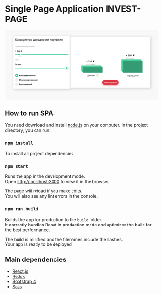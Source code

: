 # Single Page Application INVEST-PAGE

<p align="center">
  <img src="logo.png" width = "500px" heigth = "700px" />
</p>

## How to run SPA: 

You need download and install [node.js](https://nodejs.org/en/) on your computer.
In the project directory, you can run:
    
### `npm install`

To install all project dependencies

### `npm start`

Runs the app in the development mode.<br>
Open [http://localhost:3000](http://localhost:3000) to view it in the browser.

The page will reload if you make edits.<br>
You will also see any lint errors in the console.

### `npm run build`

Builds the app for production to the `build` folder.<br>
It correctly bundles React in production mode and optimizes the build for the best performance.

The build is minified and the filenames include the hashes.<br>
Your app is ready to be deployed!

## Main dependencies

* [React.js](https://reactjs.org/)
* [Redux](https://redux.js.org/)
* [Bootstrap 4](https://getbootstrap.com/docs/4.3/getting-started/introduction/)
* [Sass](https://sass-lang.com/documentation)
